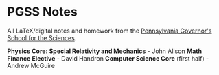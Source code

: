 # PGSS Notes
All LaTeX/digital notes and homework from the [Pennsylvania Governor's School for the Sciences](https://sciences.pa-gov-schools.org). 

**Physics Core: Special Relativity and Mechanics** - John Alison
**Math Finance Elective** - David Handron
**Computer Science Core** (first half) - Andrew McGuire


